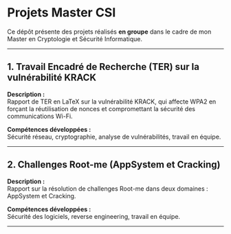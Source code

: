 # Projets Master CSI

Ce dépôt présente des projets réalisés **en groupe** dans le cadre de mon Master en Cryptologie et Sécurité Informatique.

---

## 1. Travail Encadré de Recherche (TER) sur la vulnérabilité KRACK

**Description :**  
Rapport de TER en LaTeX sur la vulnérabilité KRACK, qui affecte WPA2 en forçant la réutilisation de nonces et compromettant la sécurité des communications Wi-Fi.

**Compétences développées :**  
Sécurité réseau, cryptographie, analyse de vulnérabilités, travail en équipe.

---

## 2. Challenges Root-me (AppSystem et Cracking)

**Description :**  
Rapport sur la résolution de challenges Root-me dans deux domaines : AppSystem et Cracking.

**Compétences développées :**  
Sécurité des logiciels, reverse engineering, travail en équipe.

---
